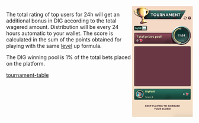 <img align="right" height="300" src="../_media/tournament-screen.png">

The total rating of top users for 24h will get an additional bonus in DIG according to the total wagered amount. Distribution will be every 24 hours automatic to your wallet. The score is calculated in the sum of the points obtained for playing with the same [level](./levels.md "levels") up  formula.
 
The DIG winning pool is 1% of the total bets placed on the platform.

[tournament-table](../_data/tournament-table.md ':include')

